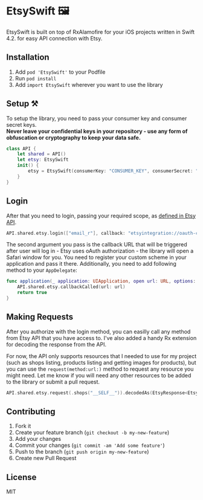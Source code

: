 # EtsySwift 🖼

EtsySwift is built on top of RxAlamofire for your iOS projects written in Swift 4.2. for easy API connection with Etsy.

## Installation  
1. Add `pod 'EtsySwift'` to your Podfile
2. Run `pod install`
3. Add `import EtsySwift` wherever you want to use the library

## Setup ⚒
To setup the library, you need to pass your consumer key and consumer secret keys.  
**Never leave your confidential keys in your repository - use any form of obfuscation or cryptography to keep your data safe.**

```swift
class API {
    let shared = API()
    let etsy: EtsySwift
    init() {
        etsy = EtsySwift(consumerKey: "CONSUMER_KEY", consumerSecret: "CONSUMER_SECRET")
    }
}

```

## Login
After that you need to login, passing your required scope, as [defined in Etsy API](https://www.etsy.com/developers/documentation/getting_started/oauth#section_permission_scopes).

```swift
API.shared.etsy.login(["email_r"], callback: "etsyintegration://oauth-callback")
```

The second argument you pass is the callback URL that will be triggered after user will log in - Etsy uses oAuth authorization - the library will open a Safari window for you. You need to register your custom scheme in your application and pass it there.
Additionally, you need to add following method to your `AppDelegate`:

```swift
func application(_ application: UIApplication, open url: URL, options: [UIApplication.OpenURLOptionsKey: Any]) -> Bool {
    API.shared.etsy.callbackCalled(url: url)
    return true
}
```

## Making Requests
After you authorize with the login method, you can easilly call any method from Etsy API that you have access to. I've also added a handy Rx extension for decoding the response from the API.

For now, the API only supports resources that I needed to use for my project (such as shops listing, products listing and getting images for products), but you can use the `request(method:url:)` method to request any resource you might need.
Let me know if you will need any other resources to be added to the library or submit a pull request.

```swift
API.shared.etsy.request(.shops("__SELF__")).decodedAs(EtsyResponse<EtsyShop>.self)
```

## Contributing

1. Fork it
2. Create your feature branch (`git checkout -b my-new-feature`)
3. Add your changes
4. Commit your changes (`git commit -am 'Add some feature'`)
5. Push to the branch (`git push origin my-new-feature`)
6. Create new Pull Request

## License
MIT



